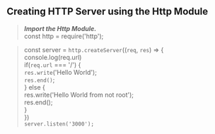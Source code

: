 ## Creating HTTP Server using the Http Module

> **_Import the Http Module._** <br />const http = require('http');

> const server = `http.createServer`((`req`, `res`) => {<br />
console.log(req.url)<br />
    if(`req.url` === '/') {<br />
        `res.write`('Hello World');<br />
        `res.end()`;<br />
    } else {<br />
        res.write('Hello World from not root');<br />
        res.end();<br />
    }<br />
})<br />
`server.listen('3000');`<br />